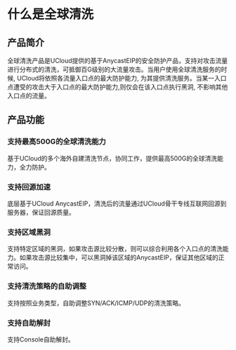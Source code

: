 

# 什么是全球清洗

## 产品简介
全球清洗产品是UCloud提供的基于AnycastEIP的安全防护产品，支持对攻击流量进行分布式的清洗，可抵御百G级别的大流量攻击。当用户使用全球清洗服务的时候, UCloud将依照各流量入口点的最大防护能力, 为其提供清洗服务。当某一入口点遭受的攻击大于入口点的最大防护能力,则仅会在该入口点执行黑洞, 不影响其他入口点的流量。

## 产品功能
### 支持最高500G的全球清洗能力
基于UCloud的多个海外自建清洗节点，协同工作，提供最高500G的全球清洗能力，全力防护。

### 支持回源加速
底层基于UCloud AnycastEIP，清洗后的流量通过UCloud骨干专线互联网回源到服务器，保证回源质量。


### 支持区域黑洞
支持特定区域的黑洞，如果攻击源比较分散，则可以综合利用各个入口点的清洗能力。如果攻击源比较集中，可以黑洞掉该区域的AnycastEIP，保证其他区域的正常访问。

### 支持清洗策略的自助调整
支持按照业务类型，自助调整SYN/ACK/ICMP/UDP的清洗策略。

### 支持自助解封
支持Console自助解封。
